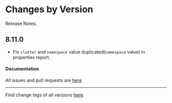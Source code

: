Changes by Version
==================
Release Notes.

8.11.0
------------------

* Fix `cluster` and `namespace` value duplicated(`namespace` value) in properties report.

#### Documentation


All issues and pull requests are [here](https://github.com/apache/skywalking/milestone/130?closed=1)

------------------
Find change logs of all versions [here](changes).
